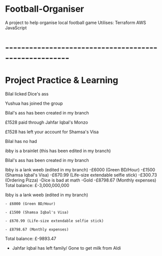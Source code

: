 # Football-Organiser

A project to help organise local football game
Utilises:
Terraform
AWS
JavaScript

# ------------------------------------------------------
# Project Practice & Learning

Bilal licked Dice's ass

Yushua has joined the group

Bilal's ass has been created in my branch

£1528 paid through Jahfar Iqbal's Monzo

£1528 has left your account for Shamsa's Visa

Bilal has no had

ibby is a brainlet (this has been edited in my branch)

Bilal's ass has been created in my branch

Ibby is a lank weeb (edited in my branch)
-£6000 (Green BD/Hour)
-£1500 (Shamsa Iqbal's Visa)
-£670.99 (Life-size extendable selfie stick)
-£300.73 (Ordering Pizza)
-Dice is bad at math
-Gold
-£8798.67 (Monthly expenses)
Total balance: £-3,000,000,000

Ibby is a lank weeb (edited in my branch)

	- £6000 (Green BD/Hour)

	- £1500 (Shamsa Iqbal's Visa)

	- £670.99 (Life-size extendable selfie stick) 

	- £8798.67 (Monthly expenses)

Total balance: £-9893.47

- Jahfar Iqbal has left family/ Gone to get milk from Aldi

